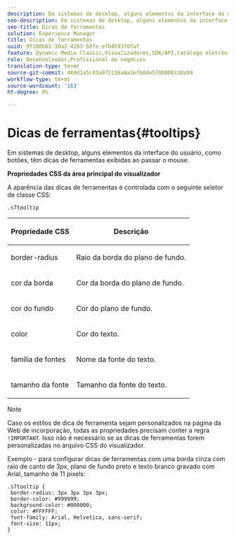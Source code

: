 ```yaml
---
description: Em sistemas de desktop, alguns elementos da interface do usuário, como botões, têm dicas de ferramentas exibidas ao passar o mouse.
seo-description: Em sistemas de desktop, alguns elementos da interface do usuário, como botões, têm dicas de ferramentas exibidas ao passar o mouse.
seo-title: Dicas de ferramentas
solution: Experience Manager
title: Dicas de ferramentas
uuid: 9f188b61-10a2-4283-b8fe-efb4593f0faf
feature: Dynamic Media Classic,Visualizadores,SDK/API,Catálogo eletrônico
role: Desenvolvedor,Profissional de negócios
translation-type: tm+mt
source-git-commit: 469d1a5c43a972116a8a2efb0de5708800130a99
workflow-type: tm+mt
source-wordcount: '163'
ht-degree: 0%

---
```



# Dicas de ferramentas{#tooltips}

Em sistemas de desktop, alguns elementos da interface do usuário, como botões, têm dicas de ferramentas exibidas ao passar o mouse.

<!--<a id="section_061E550C1C1D4DB2BD663A898895B38C"></a>-->

**Propriedades CSS da área principal do visualizador**

A aparência das dicas de ferramentas é controlada com o seguinte seletor de classe CSS:

```
.s7tooltip
```

<table id="table_94EE3F5BBE4547C0B4943471CEE7EDE4"> 
 <thead> 
  <tr> 
   <th colname="col1" class="entry"> <p> Propriedade CSS </p> </th> 
   <th colname="col2" class="entry"> <p>Descrição </p> </th> 
  </tr> 
 </thead>
 <tbody> 
  <tr> 
   <td colname="col1"> <p> <span class="codeph"> border-radius  </span> </p> </td> 
   <td colname="col2"> <p> Raio da borda do plano de fundo. </p> </td> 
  </tr> 
  <tr> 
   <td colname="col1"> <p> <span class="codeph"> cor da borda  </span> </p> </td> 
   <td colname="col2"> <p> Cor da borda do plano de fundo. </p> </td> 
  </tr> 
  <tr> 
   <td colname="col1"> <p> <span class="codeph"> cor do fundo  </span> </p> </td> 
   <td colname="col2"> <p> Cor do plano de fundo. </p> </td> 
  </tr> 
  <tr> 
   <td colname="col1"> <p> <span class="codeph"> color  </span> </p> </td> 
   <td colname="col2"> <p>Cor do texto. </p> </td> 
  </tr> 
  <tr> 
   <td colname="col1"> <p> <span class="codeph"> família de fontes  </span> </p> </td> 
   <td colname="col2"> <p>Nome da fonte do texto. </p> </td> 
  </tr> 
  <tr> 
   <td colname="col1"> <p> <span class="codeph"> tamanho da fonte  </span> </p> </td> 
   <td colname="col2"> <p>Tamanho da fonte do texto. </p> </td> 
  </tr> 
 </tbody> 
</table>

>[!NOTE]
>
>Caso os estilos de dica de ferramenta sejam personalizados na página da Web de incorporação, todas as propriedades precisam conter a regra `!IMPORTANT`. Isso não é necessário se as dicas de ferramentas forem personalizadas no arquivo CSS do visualizador.

Exemplo - para configurar dicas de ferramentas com uma borda cinza com raio de canto de 3px, plano de fundo preto e texto branco gravado com Arial, tamanho de 11 pixels:

```
.s7tooltip { 
 border-radius: 3px 3px 3px 3px; 
 border-color: #999999; 
 background-color: #000000; 
 color: #FFFFFF; 
 font-family: Arial, Helvetica, sans-serif; 
 font-size: 11px; 
}
```

